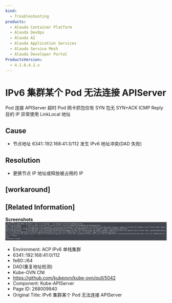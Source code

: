 ```yaml
---
kind:
  - Troubleshooting
products:
  - Alauda Container Platform
  - Alauda DevOps
  - Alauda AI
  - Alauda Application Services
  - Alauda Service Mesh
  - Alauda Developer Portal
ProductsVersion:
  - 4.1.0,4.2.x
---
```

<!-- A type of document that involves encountering a fault, diagnosing it, performing root cause analysis, and providing solutions. -->

# IPv6 集群某个 Pod 无法连接 APIServer

Pod 连接 APIServer 超时 Pod 网卡抓包仅有 SYN 包无 SYN+ACK ICMP Reply 目的 IP 异常使用 LinkLocal 地址

## Cause
- 节点地址 6341::192:168:41:3/112 发生 IPv6 地址冲突(DAD 失败)

## Resolution
- 更换节点 IP 地址或释放被占用的 IP

## [workaround]

## [Related Information]
**Screenshots**
![](assets/ipv6-ji-qun-mou-ge-pod-wu-fa-lian-jie-apiserver/image-2025-2-28_14-25-43.png)
- Environment: ACP IPv6 单栈集群
- 6341::192:168:41:0/112
- fe80::/64
- DAD(重复地址检测)
- Kube-OVN CNI
- https://github.com/kubeovn/kube-ovn/pull/5042
- Component: Kube-APIServer
- Page ID: 268009940
- Original Title: IPv6 集群某个 Pod 无法连接 APIServer
